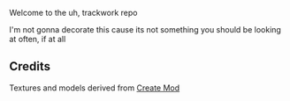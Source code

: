 
Welcome to the uh, trackwork repo

I'm not gonna decorate this cause its not something you should be looking at often, if at all

## Credits
Textures and models derived from [Create Mod](https://github.com/Creators-of-Create/Create)
